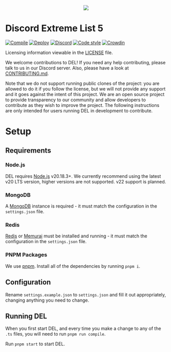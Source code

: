 <p align="center">
  <img src="https://raw.githubusercontent.com/discordextremelist/website/main/assets/Public/img/logo-128px.png" />
</p>

# Discord Extreme List  5

[![Compile](https://github.com/discordextremelist/website/workflows/Compile/badge.svg)](https://github.com/discordextremelist/website/actions?query=workflow%3ACompile)
[![Deploy](https://github.com/discordextremelist/website/actions/workflows/deploy.yml/badge.svg)](https://github.com/discordextremelist/website/actions/workflows/deploy.yml)
[![Discord](https://img.shields.io/discord/568567800910839811?color=5865f2&logo=discord&logoColor=white)](https://discord.gg/WeCer3J)
[![Code style](https://img.shields.io/badge/code%20style-prettier-ff69b4?logo=prettier&logoColor=white)](https://prettier.io)
[![Crowdin](https://badges.crowdin.net/delly/localized.svg)](https://translate.discordextremelist.xyz/project/delly)

Licensing information viewable in the [LICENSE](https://github.com/discordextremelist/website/blob/main/LICENSE) file.

We welcome contributions to DEL! If you need any help contributing, please talk to us in our Discord server. Also, please have a look at [CONTRIBUTING.md](https://github.com/discordextremelist/website/blob/main/CONTRIBUTING.md).

Note that we do not support running public clones of the project: you are allowed to do it if you follow the license, but we will not provide any support and it goes against the intent of this project. We are an open source project to provide transparency to our community and allow developers to contribute as they wish to improve the project. The following instructions are only intended for users running DEL in development to contribute.

# Setup

## Requirements

### Node.js

DEL requires [Node.js](https://nodejs.org) v20.18.3+. We currently recommend using the latest v20 LTS version, higher versions are not supported. v22 support is planned.

### MongoDB

A [MongoDB](https://mongodb.com) instance is required - it must match the configuration in the `settings.json` file.

### Redis

[Redis](https://redis.io) or [Memurai](https://memurai.com) must be installed and running - it must match the configuration in the `settings.json` file.

### PNPM Packages
We use [pnpm](https://pnpm.io/installation). Install all of the dependencies by running `pnpm i`.

## Configuration

Rename `settings.example.json` to `settings.json` and fill it out appropriately, changing anything you need to change.

## Running DEL

When you first start DEL, and every time you make a change to any of the `.ts` files, you will need to run `pnpm run compile`.

Run `pnpm start` to start DEL.
